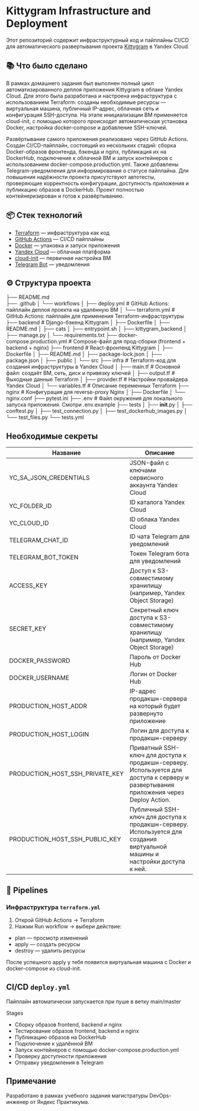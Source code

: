 # Kittygram Infrastructure and Deployment

Этот репозиторий содержит инфраструктурный код и пайплайны CI/CD для автоматического развертывания проекта [Kittygram](https://github.com/yandex-praktikum/kittygram) в Yandex Cloud.

## 📚 Что было сделано

В рамках домашнего задания был выполнен полный цикл автоматизированного деплоя приложения Kittygram в облаке Yandex Cloud. Для этого была разработана и настроена инфраструктура с использованием Terraform: созданы необходимые ресурсы — виртуальная машина, публичный IP-адрес, облачная сеть и конфигурация SSH-доступа. На этапе инициализации ВМ применяется cloud-init, с помощью которого происходит автоматическая установка Docker, настройка docker-compose и добавление SSH-ключей.

Развёртывание самого приложения реализовано через GitHub Actions. Создан CI/CD-пайплайн, состоящий из нескольких стадий: сборка Docker-образов фронтенда, бэкенда и nginx, публикация их на DockerHub, подключение к облачной ВМ и запуск контейнеров с использованием docker-compose.production.yml. Также добавлены Telegram-уведомления для информирования о статусе пайплайна. Для повышения надёжности проекта присутствуют автотесты, проверяющие корректность конфигурации, доступность приложения и публикацию образов в DockerHub. Проект полностью контейнеризирован и готов к развёртыванию.

## 📦 Стек технологий

- [Terraform](https://www.terraform.io/) — инфраструктура как код
- [GitHub Actions](https://docs.github.com/en/actions) — CI/CD пайплайны
- [Docker](https://www.docker.com/) — упаковка и запуск приложения
- [Yandex Cloud](https://cloud.yandex.ru/) — облачная платформа
- [cloud-init](https://cloudinit.readthedocs.io/en/latest/) — первичная настройка ВМ
- [Telegram Bot](https://core.telegram.org/bots/api) — уведомления

## ⚙️ Структура проекта

├── README.md  
├── .github
│   └── workflows
│       ├── deploy.yml              # GitHub Actions: пайплайн деплоя проекта на удалённую ВМ
│       └── terraform.yml           # GitHub Actions: пайплайн для применения Terraform-инфраструктуры
├── backend                         # Django-бэкенд Kittygram 
│   ├── Dockerfile
│   ├── README.md
│   ├── cats
│   ├── entrypoint.sh
│   ├── kittygram_backend
│   ├── manage.py
│   └── requirements.txt
├── docker-compose.production.yml   # Compose-файл для прод-сборки (frontend + backend + nginx)
├── frontend                        # React-фронтенд Kittygram
│   ├── Dockerfile
│   ├── README.md
│   ├── package-lock.json
│   ├── package.json
│   ├── public
│   └── src
├── infra                           # Terraform-код для создания инфраструктуры в Yandex Cloud
│   ├── main.tf                     # Основной файл: создаёт ВМ, сеть, диск и привязку ключей
│   ├── output.tf                   # Выходные данные Terraform
│   ├── provider.tf                 # Настройки провайдера Yandex Cloud
│   └── variables.tf                # Описание переменных Terraform
├── nginx                           # Конфигурация для reverse-proxy Nginx
│   ├── Dockerfile
│   └── nginx.conf
├── pytest.ini
├── .env                            # Файл окружения для локального запуска приложения. Смотри .env.example
├── tests
│   ├── __init__.py
│   ├── conftest.py
│   ├── test_connection.py
│   ├── test_dockerhub_images.py
│   └── test_files.py
└── tests.yml

## Необходимые секреты

| Название | Описание |
|------------------|----------|
| YC_SA_JSON_CREDENTIALS | JSON-файл с ключами сервисного аккаунта Yandex Cloud |
| YC_FOLDER_ID | ID каталога Yandex Cloud |
| YC_CLOUD_ID | ID облака Yandex Cloud |
| TELEGRAM_CHAT_ID | ID чата Telegram для уведомлений |
| TELEGRAM_BOT_TOKEN | Токен Telegram бота для уведомлений |
| ACCESS_KEY | Доступ к S3-совместимому хранилищу (например, Yandex Object Storage) |
| SECRET_KEY | Секретный ключ доступа к S3-совместимому хранилищу (например, Yandex Object Storage) |
| DOCKER_PASSWORD | Пароль от Docker Hub |
| DOCKER_USERNAME | Логин от Docker Hub |
| PRODUCTION_HOST_ADDR | IP-адрес продакшн-сервера на который будет развернуто приложение |
| PRODUCTION_HOST_LOGIN | Логин для доступа к продакшн-серверу |
| PRODUCTION_HOST_SSH_PRIVATE_KEY | Приватный SSH-ключ для доступа к продакшн-серверу. Используется для доступа к серверу и развертывания приложения через Deploy Action. |
| PRODUCTION_HOST_SSH_PUBLIC_KEY | Публичный SSH-ключ для доступа к продакшн-серверу. Используется для создания виртуальной машины и настройки доступа к ней. |

## 🚀 Pipelines

### Инфраструктура `terraform.yml`

1.	Открой GitHub Actions → Terraform
2.	Нажми Run workflow → выбери действие:
 - plan — просмотр изменений
 - apply — создать ресурсы
 - destroy — удалить ресурсы

После успешного apply у тебя появится виртуальная машина с Docker и docker-compose из cloud-init.

## CI/CD `deploy.yml`

Пайплайн автоматически запускается при пуше в ветку main/master

Stages
- Сборку образов frontend, backend и nginx
- Тестирование образов frontend, backend и nginx
- Публикацию образов на DockerHub
- Подключение к удалённой ВМ
- Запуск контейнеров с помощью docker-compose.production.yml
- Проверку доступности приложения
- Отправку уведомления в Telegram

## Примечание

Разработано в рамках учебного задания магистратуры DevOps-инженер от Яндекс Практикума.